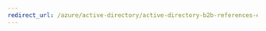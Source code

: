 ```yaml
---
redirect_url: /azure/active-directory/active-directory-b2b-references-external-user-object-attribute-changes
---
```

